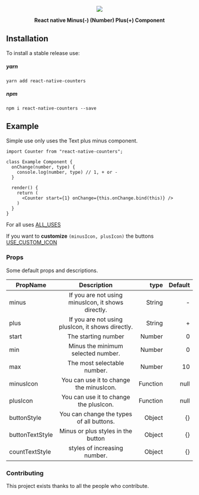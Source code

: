 <p align="center">
  <img src="https://github.com/yasaricli/react-native-counters/blob/master/Kapture.gif" />
</p>

<p align="center">
  <b>React native Minus(-) (Number) Plus(+) Component</b>
</p>

## Installation

To install a stable release use:

##### yarn
`yarn add react-native-counters`

##### npm
`npm i react-native-counters --save`


## Example
Simple use only uses the Text plus minus component.

```JS
import Counter from "react-native-counters";

class Example Component {
  onChange(number, type) {
    console.log(number, type) // 1, + or -
  }
  
  render() {
    return (
      <Counter start={1} onChange={this.onChange.bind(this)} />
    )
  }
}
```

For all uses [ALL_USES](docs/ALL_USES.md)

If you want to **customize** `(minusIcon, plusIcon)` the buttons [USE_CUSTOM_ICON](docs/USE_CUSTOM_ICON.md)


### Props

Some default props and descriptions.


| PropName   |      Description      |  type |  Default |
|----------|:-------------:|------:|------:|
| minus |  If you are not using minusIcon, it shows directly. | String | - |
| plus |  If you are not using plusIcon, it shows directly. | String | + |
| start |  The starting number | Number | 0 |
| min |    Minus the minimum selected number.   | Number |   0 |
| max | The most selectable number. | Number  | 10 |
| minusIcon | You can use it to change the minusIcon. | Function | null |
| plusIcon | You can use it to change the plusIcon. | Function | null |
| buttonStyle | You can change the types of all buttons. | Object |    {} |
| buttonTextStyle | Minus or plus styles in the button | Object |   {} |
| countTextStyle | styles of increasing number. | Object | {} |


### Contributing

This project exists thanks to all the people who contribute.
